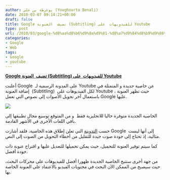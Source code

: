 ```yaml
---
author: يوغرطة بن علي (Youghourta Benali)
date: 2010-03-07 09:14:21+00:00
draft: false
title: Google تضيف  العنونة (Subtitling) للفيدويهات  على Youtube
type: post
url: /2010/03/google-%d8%aa%d8%b6%d9%8a%d9%81-%d8%a7%d9%84%d8%b9%d9%86%d9%88%d9%86%d8%a9-subtitling-%d9%84%d9%84%d9%81%d9%8a%d8%af%d9%88%d9%8a%d9%87%d8%a7%d8%aa-%d8%b9%d9%84%d9%89-youtube/
categories:
- Google
- Web
tags:
- Google
- youtube
---
```


[**Google تضيف  العنونة (Subtitling) للفيدويهات  على Youtube**](https://www.it-scoop.com/2010/03/google-%d8%aa%d8%b6%d9%8a%d9%81-%d8%a7%d9%84%d8%b9%d9%86%d9%88%d9%86%d8%a9-subtitling-%d9%84%d9%84%d9%81%d9%8a%d8%af%d9%88%d9%8a%d9%87%d8%a7%d8%aa-%d8%b9%d9%84%d9%89-youtube/)


أعلنت Google  على المدونة الرسمية لـ Youtube عن خاصية جديدة و المتمثلة في إضافة العنونة  (Subtitling)  لكل الفيديوهات على Youtube ، حيث تظهر العنونة باستعمال آخر تحويل الأصوات إلى نصوص التي تعمل Google عليها.

[![](https://www.it-scoop.com/wp-content/uploads/2010/03/youtube-logo-300x212.jpg)
](https://www.it-scoop.com/2010/03/google-%d8%aa%d8%b6%d9%8a%d9%81-%d8%a7%d9%84%d8%b9%d9%86%d9%88%d9%86%d8%a9-subtitling-%d9%84%d9%84%d9%81%d9%8a%d8%af%d9%88%d9%8a%d9%87%d8%a7%d8%aa-%d8%b9%d9%84%d9%89-youtube/)

الخاصية الجديدة متوفرة حاليا للانجليزية فقط  و من المتوقع توسيع مجال تطبيقها إلى باقي اللغات الأخرى في الأشهر القادمة.

حسب [التدوينة](http://youtube-global.blogspot.com/2010/03/future-will-be-captioned-improving.html) التي تعلن إطلاق هذه الخاصية، فلقد أشارت Google إلى أنها ليست  مثالية، إذ تحتاج إلى جودة صوت جيدة للتقليل من أخطاء التحويل من الصوت إلى النص.

كما سيتم توفير العنونة للتحميل، حيث يمكن تحميلها للتعديل عليها و اقتراح عنونة ذات جودة أفضل.

من جهة أخرى ستتيح الخاصية الجديدة ظهورا أفضل للفيديوهات على محركات البحث، حيث سيصبح من الممكن الآن البحث في محتويات الفيديو بالاعتماد على العنونة الخاصة بها.

